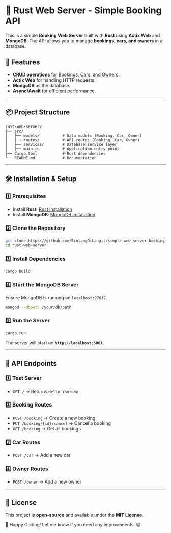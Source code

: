 # 🚀 Rust Web Server - Simple Booking API

This is a simple **Booking Web Server** built with **Rust** using **Actix Web** and **MongoDB**. The API allows you to manage **bookings, cars, and owners** in a database.

## 📌 Features

- **CRUD operations** for Bookings, Cars, and Owners.
- **Actix Web** for handling HTTP requests.
- **MongoDB** as the database.
- **Async/Await** for efficient performance.

---

## 📦 Project Structure

```
rust-web-server/
├── src/
│   ├── models/          # Data models (Booking, Car, Owner)
│   ├── routes/          # API routes (Booking, Car, Owner)
│   ├── services/        # Database service layer
│   ├── main.rs          # Application entry point
├── Cargo.toml           # Rust dependencies
└── README.md            # Documentation
```

---

## 🛠️ Installation & Setup

### **1️⃣ Prerequisites**

- Install **Rust**: [Rust Installation](https://www.rust-lang.org/tools/install)
- Install **MongoDB**: [MongoDB Installation](https://www.mongodb.com/docs/manual/installation/)

### **2️⃣ Clone the Repository**

```sh
git clone https://github.com/BintangDiLangit/simple-web_server_booking_car-rust
cd rust-web-server
```

### **3️⃣ Install Dependencies**

```sh
cargo build
```

### **4️⃣ Start the MongoDB Server**

Ensure MongoDB is running on `localhost:27017`.

```sh
mongod --dbpath /your/db/path
```

### **5️⃣ Run the Server**

```sh
cargo run
```

The server will start on **`http://localhost:5001`**.

---

## 📡 API Endpoints

### **1️⃣ Test Server**

- `GET /` → Returns `Hello Youtube`

### **2️⃣ Booking Routes**

- `POST /booking` → Create a new booking
- `PUT /booking/{id}/cancel` → Cancel a booking
- `GET /booking` → Get all bookings

### **3️⃣ Car Routes**

- `POST /car` → Add a new car

### **4️⃣ Owner Routes**

- `POST /owner` → Add a new owner

---

## 📝 License

This project is **open-source** and available under the **MIT License**.

🚀 Happy Coding! Let me know if you need any improvements. 😊
